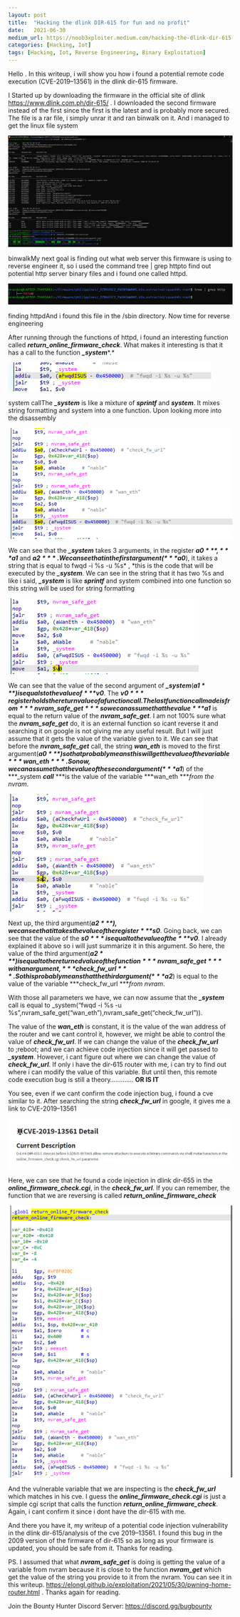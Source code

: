 ```yaml
---
layout:	post
title:	"Hacking the dlink DIR-615 for fun and no profit"
date:	2021-06-30
medium_url: https://noob3xploiter.medium.com/hacking-the-dlink-dir-615-for-fun-and-no-profit-a2f1689f9920
categories: [Hacking, Iot]
tags: [Hacking, Iot, Reverse Engineering, Binary Exploitation]
---
```


  Hello . In this writeup, i will show you how i found a potential remote code execution (CVE-2019–13561) in the dlink dir-615 firmware.

I Started up by downloading the firmware in the official site of dlink <https://www.dlink.com.ph/dir-615/> . I downloaded the second firmware instead of the first since the first is the latest and is probably more secured. The file is a rar file, i simply unrar it and ran binwalk on it. And i managed to get the linux file system

![](/img/1*Lw9M0ouKQi6pBlPFQ9npJg.png)

binwalkMy next goal is finding out what web server this firmware is using to reverse engineer it, so i used the command tree | grep httpto find out potential http server binary files and i found one called httpd.

![](/img/1*0nSTmLSG-hVkckw6CtZcJg.png)

finding httpdAnd i found this file in the /sbin directory. Now time for reverse engineering

After running through the functions of httpd, i found an interesting function called ***return\_online\_firmware\_check***. What makes it interesting is that it has a call to the function ***\_system****.*

![](/img/1*_sjmw8xp-28vy-rZpAGmIA.png)

system callThe ***\_system*** is like a mixture of ***sprintf*** and ***system***. It mixes string formatting and system into a one function. Upon looking more into the disassembly

![](/img/1*y9pQ57iPHkoTXCkCystx7A.png)

We can see that the ***\_system*** takes 3 arguments, in the register ***$a0***, ***$a1*** and ***$a2***. We can see that in the first argument(***$a0***), it takes a string that is equal to fwqd -i %s -u %s* , *this is the code that will be executed by the ***\_system***. We can see in the string that it has two %s and like i said, ***\_system*** is like ***sprintf*** and system combined into one function so this string will be used for string formatting

![](/img/1*LMIaOexTGt0GDCgo68lN_A.png)

We can see that the value of the second argument of ***\_system***(***$a1***) is equals to the value of ***$v0***. The ***$v0*** register holds the return value of a function call. The last function call made is from ***nvram\_safe\_get*** so we can assume that the value ***$a1*** is equal to the return value of the ***nvram\_safe\_get***. I am not 100% sure what the ***nvram\_safe\_get*** do, it is an external function so icant reverse it and searching it on google is not giving me any useful result. But I will just assume that it gets the value of the variable given to it. We can see that before the ***nvram\_safe\_get*** call, the string ***wan\_eth*** is moved to the first argument(***$a0***) so that probably means this will get the value of the variable ***wan\_eth***. So now, we can assume that the value of the second argument(***$a1***) of the ***\_system ***call*** ***is the value of the variable ***wan\_eth ****from the nvram*.

![](/img/1*Luo3klWcFylEYwoCgf1_fQ.png)

Next up, the third argument(***$a2***), we can see that it takes the value of the register ***$s0***. Going back, we can see that the value of the ***$s0*** is equal to the value of the ***$v0***. I already explained it above so i will just summarize it in this argument. So here, the value of the third argument(***$a2***) is equal to the returned value of the function ***nvram\_safe\_get*** with an argument, ***check\_fw\_url***. So this probably means that the third argument(***$a2***) is equal to the value of the variable ***check\_fw\_url ****from nvram*.

With those all parameters we have, we can now assume that the ***\_system*** call is equal to \_system(“fwqd -i %s -u %s”,nvram\_safe\_get(“wan\_eth”),nvram\_safe\_get(“check\_fw\_url”)).

The value of the ***wan\_eth*** is constant, it is the value of the wan address of the router and we cant control it, however, we might be able to control the value of ***check\_fw\_url***. If we can change the value of the ***check\_fw\_url*** to ;reboot; and we can achieve code injection since it will get passed to ***\_system***. However, i cant figure out where we can change the value of ***check\_fw\_url***. If only i have the dir-615 router with me, i can try to find out where i can modify the value of this variable. But until then, this remote code execution bug is still a theory…………. **OR IS IT**

You see, even if we cant confirm the code injection bug, i found a cve similar to it. After searching the string ***check\_fw\_url*** in google, it gives me a link to CVE-2019–13561

![](/img/1*d4aSORNVndZe05g-gnO8Cg.png)

Here, we can see that he found a code injection in dlink dir-655 in the ***online\_firmware\_check.cgi***, in the ***check\_fw\_url***. If you can remember, the function that we are reversing is called ***return\_online\_firmware\_check***

![](/img/1*43qVkwvxJD3ENacitS5TOA.png)

And the vulnerable variable that we are inspecting is the ***check\_fw\_url*** which matches in his cve. I guess the ***online\_firmware\_check.cgi*** is just a simple cgi script that calls the function ***return\_online\_firmware\_check***. Again, i cant confirm it since i dont have the dir-615 with me.

And there you have it, my writeup of a potential code injection vulnerability in the dlink dir-615/analysis of the cve 2019–13561. I found this bug in the 2009 version of the firmware of dir-615 so as long as your firmware is updated, you should be safe from it. Thanks for reading.

PS. I assumed that what ***nvram\_safe\_get*** is doing is getting the value of a variable from nvram because it is close to the function ***nvram\_get*** which get the value of the string you provide to it from the nvram. You can see it in this writeup. <https://elongl.github.io/exploitation/2021/05/30/pwning-home-router.html> . Thanks again for reading.

Join the Bounty Hunter Discord Server: <https://discord.gg/bugbounty>

  